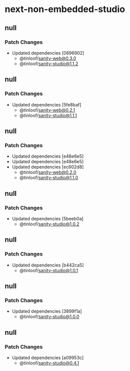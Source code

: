 # next-non-embedded-studio

## null

### Patch Changes

- Updated dependencies [0696902]
  - @tinloof/sanity-web@0.3.0
  - @tinloof/sanity-studio@1.1.2

## null

### Patch Changes

- Updated dependencies [5fe8baf]
  - @tinloof/sanity-web@0.2.1
  - @tinloof/sanity-studio@1.1.1

## null

### Patch Changes

- Updated dependencies [e48e6e5]
- Updated dependencies [e48e6e5]
- Updated dependencies [ec602d8]
  - @tinloof/sanity-web@0.2.0
  - @tinloof/sanity-studio@1.1.0

## null

### Patch Changes

- Updated dependencies [5beeb0a]
  - @tinloof/sanity-studio@1.0.2

## null

### Patch Changes

- Updated dependencies [b442ca5]
  - @tinloof/sanity-studio@1.0.1

## null

### Patch Changes

- Updated dependencies [3899f1a]
  - @tinloof/sanity-studio@1.0.0

## null

### Patch Changes

- Updated dependencies [a09953c]
  - @tinloof/sanity-studio@0.4.1
